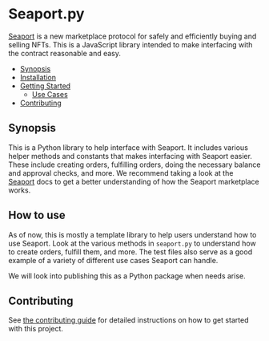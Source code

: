 # Seaport.py

[Seaport](https://github.com/ProjectOpenSea/seaport) is a new marketplace protocol for safely and efficiently buying and selling NFTs. This is a JavaScript library intended to make interfacing with the contract reasonable and easy.

- [Synopsis](#synopsis)
- [Installation](#installation)
- [Getting Started](#getting-started)
  - [Use Cases](#use-cases)
- [Contributing](#contributing)

## Synopsis

This is a Python library to help interface with Seaport. It includes various helper methods and constants that makes interfacing with Seaport easier. These include creating orders, fulfilling orders, doing the necessary balance and approval checks, and more. We recommend taking a look at the [Seaport](https://github.com/ProjectOpenSea/seaport) docs to get a better understanding of how the Seaport marketplace works.

## How to use

As of now, this is mostly a template library to help users understand how to use Seaport. Look at the various methods in `seaport.py` to understand how to create orders, fulfill them, and more. The test files also serve as a good example of a variety of different use cases Seaport can handle.

We will look into publishing this as a Python package when needs arise.

## Contributing

See [the contributing guide](CONTRIBUTING.md) for detailed instructions on how to get started with this project.
